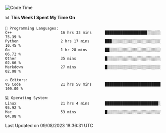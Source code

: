 
<!--START_SECTION:waka-->
![Code Time](http://img.shields.io/badge/Code%20Time-957%20hrs%2053%20mins-blue)

📊 **This Week I Spent My Time On** 

```text
💬 Programming Languages: 
C++                      16 hrs 33 mins      ███████████████████░░░░░░   75.39 % 
Python                   2 hrs 17 mins       ███░░░░░░░░░░░░░░░░░░░░░░   10.45 % 
Go                       1 hr 28 mins        ██░░░░░░░░░░░░░░░░░░░░░░░   06.72 % 
Other                    35 mins             █░░░░░░░░░░░░░░░░░░░░░░░░   02.66 % 
Markdown                 27 mins             █░░░░░░░░░░░░░░░░░░░░░░░░   02.08 % 

🔥 Editors: 
VS Code                  21 hrs 58 mins      █████████████████████████   100.00 % 

💻 Operating System: 
Linux                    21 hrs 4 mins       ████████████████████████░   95.92 % 
Mac                      53 mins             █░░░░░░░░░░░░░░░░░░░░░░░░   04.08 % 
```


 Last Updated on 09/08/2023 18:36:31 UTC
<!--END_SECTION:waka-->

